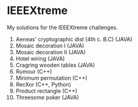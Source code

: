 # IEEEXtreme
My solutions for the IEEEXtreme challenges.
1. Aeneas' cryptographic dist (4th c. B.C) (JAVA)
2. Mosaic decoration I (JAVA)
3. Mosaic decoration II (JAVA)
4. Hotel wiring (JAVA)
5. Cragring wooden tables (JAVA)
6. Rumour (C++)
7. Minimum permutation (C++)
8. RecXor (C++, Python)
9. Product rectangle (C++)
10. Threesome poker (JAVA)
